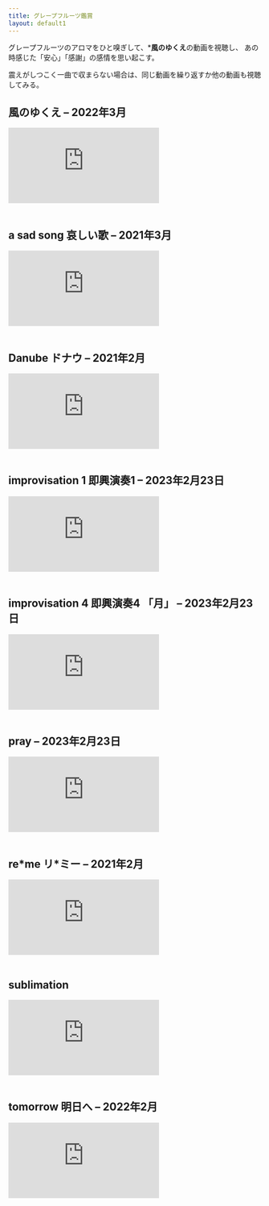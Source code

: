 ```yaml
---
title: グレープフルーツ鑑賞
layout: default1
---
```

グレープフルーツのアロマをひと嗅ぎして、***風のゆくえ**の動画を視聴し、
あの時感じた「安心」「感謝」の感情を思い起こす。

震えがしつこく一曲で収まらない場合は、同じ動画を繰り返すか他の動画も視聴してみる。

## 風のゆくえ – 2022年3月
<div class="video-container">
  <iframe src="https://drive.google.com/file/d/1-vBXGA7fLq3gr8bx-Q31ftwxYUmhVIGp/preview" frameborder="0" allowfullscreen allow="autoplay"></iframe>
</div>
<br/>

## a sad song 哀しい歌 – 2021年3月
<div class="video-container">
  <iframe src="https://drive.google.com/file/d/1iqVnI22U-xjb6iTyHhO4E5MkTdUGeGAz/preview" frameborder="0" allowfullscreen allow="autoplay"></iframe>
</div>
<br/>

## Danube ドナウ – 2021年2月
<div class="video-container">
  <iframe src="https://drive.google.com/file/d/10munRuj-H5qpfzXtCV2qM_gWh9wxOKTx/preview" frameborder="0" allowfullscreen allow="autoplay"></iframe>
</div>
<br/>

## improvisation 1 即興演奏1 – 2023年2月23日
<div class="video-container">
  <iframe src="https://drive.google.com/file/d/17fjWrmhMHyRYHVoqwOQyuSErpg99_WqO/preview" frameborder="0" allowfullscreen allow="autoplay"></iframe>
</div>
<br/>

## improvisation 4 即興演奏4 「月」 – 2023年2月23日
<div class="video-container">
  <iframe src="https://drive.google.com/file/d/1rLmlbKd3VKK3wO2lzxM5hekNbfQ0BxMY/preview" frameborder="0" allowfullscreen allow="autoplay"></iframe>
</div>
<br/>

## pray – 2023年2月23日
<div class="video-container">
  <iframe src="https://drive.google.com/file/d/1mHNjzOLaaHPipTb4O2Z1sDUkq3-RJiOQ/preview" frameborder="0" allowfullscreen allow="autoplay"></iframe>
</div>
<br/>

## re\*me リ\*ミー – 2021年2月
<div class="video-container">
  <iframe src="https://drive.google.com/file/d/1FrkMRiMPdev2Wbw-9JK3Oj2udJhHlGYn/preview" frameborder="0" allowfullscreen allow="autoplay"></iframe>
</div>
<br/>

## sublimation
<div class="video-container">
  <iframe src="https://drive.google.com/file/d/1vFtcFb2ONkhzkNnbaeWaxvU_19k5Xx4H/preview" frameborder="0" allowfullscreen allow="autoplay"></iframe>
</div>
<br/>

## tomorrow 明日へ – 2022年2月
<div class="video-container">
  <iframe src="https://drive.google.com/file/d/1ghHMMdmGq5LrhcR7kbmCc47ebX0whulu/preview" frameborder="0" allowfullscreen allow="autoplay"></iframe>
</div>
